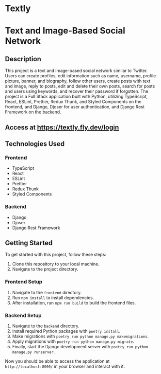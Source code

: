 # Textly
# Text and Image-Based Social Network

## Description
This project is a text and image-based social network similar to Twitter. Users can create profiles, edit information such as name, username, profile picture, banner, and biography, follow other users, create posts with text and image, reply to posts, edit and delete their own posts, search for posts and users using keywords, and recover their password if forgotten. The project is a Full Stack application built with Python, utilizing TypeScript, React, ESLint, Prettier, Redux Thunk, and Styled Components on the frontend, and Django, Djoser for user authentication, and Django Rest Framework on the backend.

## Access at https://textly.fly.dev/login

## Technologies Used
### Frontend
- TypeScript
- React
- ESLint
- Prettier
- Redux Thunk
- Styled Components

### Backend
- Django
- Djoser
- Django Rest Framework

## Getting Started
To get started with this project, follow these steps:

1. Clone this repository to your local machine.
2. Navigate to the project directory.

### Frontend Setup
1. Navigate to the `frontend` directory.
2. Run `npm install` to install dependencies.
3. After installation, run `npm run build` to build the frontend files.

### Backend Setup
1. Navigate to the `backend` directory.
2. Install required Python packages with `poetry install`.
3. Make migrations with `poetry run python manage.py makemigrations`.
3. Apply migrations with `poetry run python manage.py migrate`.
5. Finally, start the Django development server with `poetry run python manage.py runserver`.

Now you should be able to access the application at `http://localhost:8000/` in your browser and interact with it.
